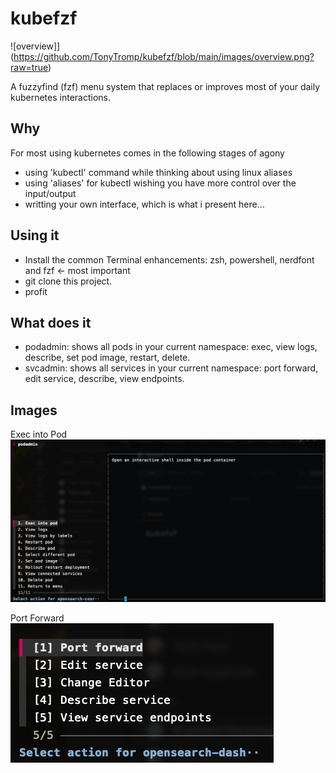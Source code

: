 # kubefzf

![overview]](https://github.com/TonyTromp/kubefzf/blob/main/images/overview.png?raw=true)


A fuzzyfind (fzf) menu system that replaces or improves most of your daily kubernetes interactions.

## Why
For most using kubernetes comes in the following stages of agony
- using 'kubectl' command while thinking about using linux aliases
- using 'aliases' for kubectl wishing you have more control over the input/output
- writting your own interface, which is what i present here...

## Using it
- Install the common Terminal enhancements: zsh, powershell, nerdfont and fzf <- most important
- git clone this project.
- profit


## What does it

- podadmin: shows all pods in your current namespace: exec, view logs, describe, set pod image, restart, delete.
- svcadmin: shows all services in your current namespace: port forward, edit service, describe, view endpoints.

## Images

Exec into Pod
![alt text](https://github.com/TonyTromp/kubefzf/blob/main/images/exec_pod.png?raw=true)

Port Forward
![alt text](https://github.com/TonyTromp/kubefzf/blob/main/images/port-forward.png?raw=true)

